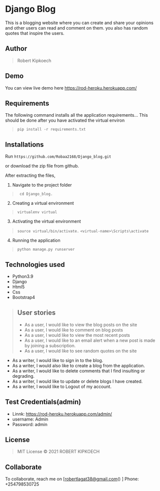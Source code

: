 # Django Blog
This is a  blogging website where you can create and share your opinions and other users can read and comment on them. you also has random quotes that inspire the users. 

## Author
> Robert Kipkoech


## Demo
You can view live demo here https://rod-heroku.herokuapp.com/


## Requirements

The following command installs all the application requirements... This should be done after you have activated the virtual environ
>``pip install -r requirements.txt``


## Installations

Run 
``https://github.com/Robaa2168/Django_blog.git``

or download the zip file from github.

After extracting the files, 

1. Navigate to the project folder
>`` cd Django_blog.`` 

2. Creating a virtual environment
>``virtualenv virtual``

3. Activating the virtual environment
>``source virtual/bin/activate.``
>``<virtual-name>\Scripts\activate``
 
4. Running the application
>``python manage.py runserver``



## Technologies used
* Python3.9
* Django
* Html5
* Css
* Bootstrap4


> ## User stories
> * As a user, I would like to view the blog posts on the site
> * As a user, I would like to comment on blog posts
> * As a user, I would like to view the most recent posts
> * As a user, I would like to an email alert when a new post is made by joining a subscription.
> * As a user, I would like to see random quotes on the site
* As a writer, I would like to sign in to the blog.
* As a writer, I would also like to create a blog from the application.
* As a writer, I would like to delete comments that I find insulting or degrading.
* As a writer, I would like to update or delete blogs I have created.
* As a writer, I would like to Logout of my account.

## Test Credentials(admin)
* Linnk: https://rod-heroku.herokuapp.com/admin/
* username: Admin
* Password: admin

## License
> MIT License &copy; 2021 ROBERT KIPKOECH

## Collaborate
To collaborate, reach me on
[robertlagat38@gmail.com() ]
Phone: +254798530725

